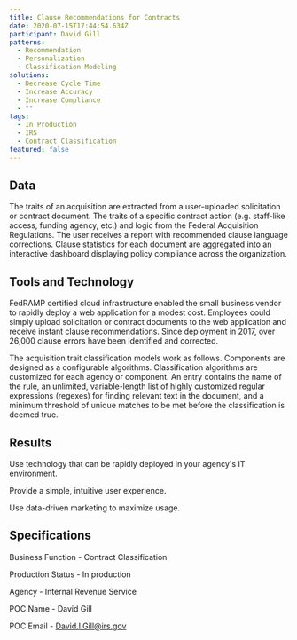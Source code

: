 ```yaml
---
title: Clause Recommendations for Contracts
date: 2020-07-15T17:44:54.634Z
participant: David Gill
patterns:
  - Recommendation
  - Personalization
  - Classification Modeling
solutions:
  - Decrease Cycle Time
  - Increase Accuracy
  - Increase Compliance
  - ""
tags:
  - In Production
  - IRS
  - Contract Classification
featured: false
---
```

## Data

The traits of an acquisition are extracted from a user-uploaded solicitation or contract document. The traits of a specific contract action (e.g. staff-like access, funding agency, etc.) and logic from the Federal Acquisition Regulations. The user receives a report with recommended clause language corrections. Clause statistics for each document are aggregated into an interactive dashboard displaying policy compliance across the organization.

## Tools and Technology

FedRAMP certified cloud infrastructure enabled the small business vendor to rapidly deploy a web application for a modest cost. Employees could simply upload solicitation or contract documents to the web application and receive instant clause recommendations. Since deployment in 2017, over 26,000 clause errors have been identified and corrected.

The acquisition trait classification models work as follows. Components are designed as a configurable algorithms. Classification algorithms are customized for each agency or component. An entry contains the name of the rule, an unlimited, variable-length list of highly customized regular expressions (regexes) for finding relevant text in the document, and a minimum threshold of unique matches to be met before the classification is deemed true.

## Results

Use technology that can be rapidly deployed in your agency's IT environment.

Provide a simple, intuitive user experience.

Use data-driven marketing to maximize usage.

## Specifications

Business Function - Contract Classification

Production Status - In production

Agency - Internal Revenue Service

POC Name - David Gill

POC Email - David.I.Gill@irs.gov